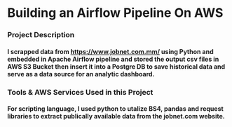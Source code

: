 # Building an Airflow Pipeline On AWS

### Project Description
#### I scrapped data from https://www.jobnet.com.mm/ using Python and embedded in Apache Airflow pipeline and stored the output csv files in AWS S3 Bucket then insert it into a Postgre DB to save historical data and serve as a data source for an analytic dashboard.

### Tools & AWS Services Used in this Project

#### For scripting language, I used python to utalize BS4, pandas and request libraries to extract publically available data from the jobnet.com website.


